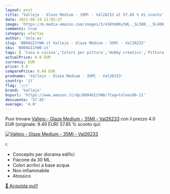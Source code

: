 ```yaml
---
layout: post
title: 'Vallejo - Glaze Medium - 35Ml - Val26233 al 57.85 % di sconto'
date: 2021-06-19 11:03:27
image: 'https://m.media-amazon.com/images/I/41HYmOKutWL._SL500_._SL400_.jpg'
comments: true
category: ofertas
author: 'tole.es'
slug: 'B004GI1YW0-it Vallejo - Glaze Medium - 35Ml - Val26233'
sku: 'B004GI1YW0-it'
tags: [ 'Casa e cucina','Colori per pittura','Hobby creativi','Pittura','vallejo', ]
actualPrice: 4.0 EUR
currency: EUR
price: 4.0
comparePrice: 9.49 EUR
prodname: 'Vallejo - Glaze Medium - 35Ml - Val26233'
country: 'it'
flag: '🇮🇹'
brand: 'Vallejo'
buyurl: 'https://www.amazon.it/dp/B004GI1YW0/?tag=tolees00-21'
descuento: '57.85'
average: '4.0'
---
```


Puoi trovare [Vallejo - Glaze Medium - 35Ml - Val26233](https://www.amazon.it/dp/B004GI1YW0/?tag=tolees00-21) con il prezzo 4.0 EUR (originale: 9.49 EUR) 57.85 % sconto qui:

[![Vallejo - Glaze Medium - 35Ml - Val26233](https://m.media-amazon.com/images/I/41HYmOKutWL._SL500_._SL400_.jpg)](https://www.amazon.it/dp/B004GI1YW0/?tag=tolees00-21)

ℹ️:

- Concepito per diorama edifici
- Flacone da 30 ML
- Colori acrilici a base acqua
- Non infiammabile
- Atossico

[🛒 Acquista qui!!](https://www.amazon.it/dp/B004GI1YW0/?tag=tolees00-21)
